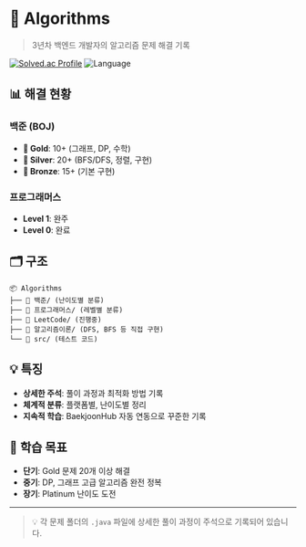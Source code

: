 # 🚀 Algorithms

> 3년차 백엔드 개발자의 알고리즘 문제 해결 기록

[![Solved.ac Profile](http://mazassumnida.wtf/api/v2/generate_badge?boj=zeromok)](https://solved.ac/zeromok)
![Language](https://img.shields.io/badge/Language-Java-red)

## 📊 해결 현황

### 백준 (BOJ)
- **🥇 Gold**: 10+ (그래프, DP, 수학)
- **🥈 Silver**: 20+ (BFS/DFS, 정렬, 구현) 
- **🥉 Bronze**: 15+ (기본 구현)

### 프로그래머스
- **Level 1**: 완주
- **Level 0**: 완료

## 🗂️ 구조

```
📦 Algorithms
├── 📁 백준/ (난이도별 분류)
├── 📁 프로그래머스/ (레벨별 분류)
├── 📁 LeetCode/ (진행중)
├── 📁 알고리즘이론/ (DFS, BFS 등 직접 구현)
└── 📁 src/ (테스트 코드)
```

## 💡 특징

- **상세한 주석**: 풀이 과정과 최적화 방법 기록
- **체계적 분류**: 플랫폼별, 난이도별 정리
- **지속적 학습**: BaekjoonHub 자동 연동으로 꾸준한 기록

## 🎯 학습 목표

- **단기**: Gold 문제 20개 이상 해결
- **중기**: DP, 그래프 고급 알고리즘 완전 정복
- **장기**: Platinum 난이도 도전

---

> 💡 각 문제 폴더의 `.java` 파일에 상세한 풀이 과정이 주석으로 기록되어 있습니다.